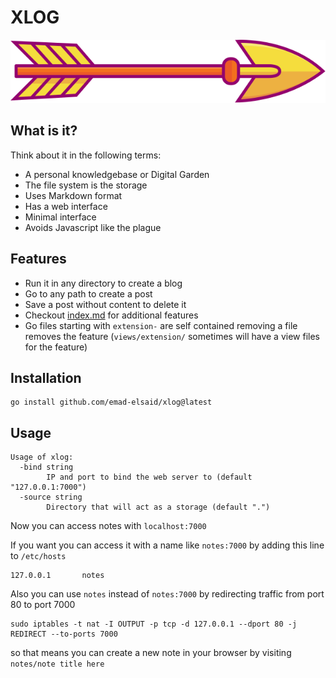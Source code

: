 XLOG
=========

<p align="center"><img src="assets/logo.svg" /></p>

## What is it?
Think about it in the following terms:
- A personal knowledgebase or Digital Garden
- The file system is the storage
- Uses Markdown format
- Has a web interface
- Minimal interface
- Avoids Javascript like the plague

## Features
- Run it in any directory to create a blog
- Go to any path to create a post
- Save a post without content to delete it
- Checkout [index.md](index.md) for additional features
- Go files starting with `extension-` are self contained removing a file removes the feature (`views/extension/` sometimes will have a view files for the feature)

## Installation

```
go install github.com/emad-elsaid/xlog@latest
```

## Usage

```
Usage of xlog:
  -bind string
        IP and port to bind the web server to (default "127.0.0.1:7000")
  -source string
        Directory that will act as a storage (default ".")
```

Now you can access notes with `localhost:7000`

If you want you can access it with a name like `notes:7000` by adding this line to `/etc/hosts`

```
127.0.0.1       notes
```

Also you can use `notes` instead of `notes:7000` by redirecting traffic from port 80 to port 7000

```
sudo iptables -t nat -I OUTPUT -p tcp -d 127.0.0.1 --dport 80 -j REDIRECT --to-ports 7000
```

so that means you can create a new note in your browser by visiting `notes/note title here`
